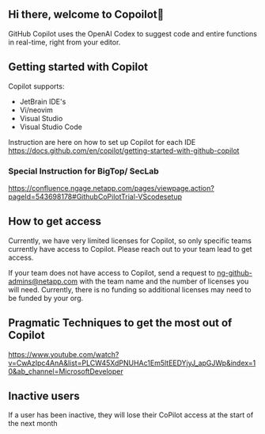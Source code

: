 ## Hi there, welcome to Copoilot👋
GitHub Copilot uses the OpenAI Codex to suggest code and entire functions in real-time, right from your editor.

## Getting started with Copilot
Copilot supports:
* JetBrain IDE's
* Vi/neovim
* Visual Studio
* Visual Studio Code

Instruction are here on how to set up Copilot for each IDE https://docs.github.com/en/copilot/getting-started-with-github-copilot

### Special Instruction for BigTop/ SecLab
https://confluence.ngage.netapp.com/pages/viewpage.action?pageId=543698178#GithubCoPilotTrial-VScodesetup

## How to get access
Currently, we have very limited licenses for Copilot, so only specific teams currently have access to Copilot. Please reach out to your team lead to get access.

If your team does not have access to Copilot, send a request to ng-github-admins@netapp.com with the team name and the number of licenses you will need. Currently, there is no funding so additional licenses may need to be funded by your org. 

## Pragmatic Techniques to get the most out of Copilot
https://www.youtube.com/watch?v=CwAzIpc4AnA&list=PLCW45XdPNUHAc1Em5ltEEDYjyJ_apGJWp&index=10&ab_channel=MicrosoftDeveloper

## Inactive users
If a user has been inactive, they will lose their CoPilot access at the start of the next month
